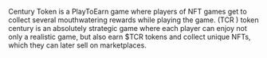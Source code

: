 Century Token is a PlayToEarn game where players of NFT games get to collect several mouthwatering rewards while playing the game.
(TCR ) token century is an absolutely strategic game where each player can enjoy not only a realistic game, but also earn $TCR tokens and collect unique NFTs, which they can later sell on marketplaces.
